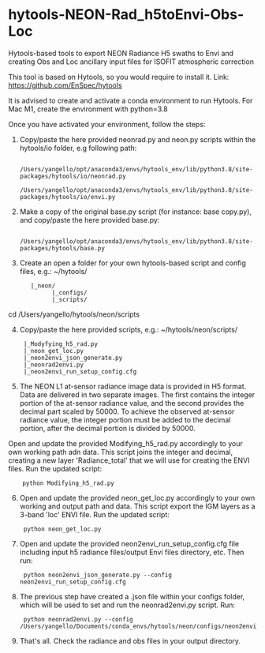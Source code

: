 # hytools-NEON-Rad_h5toEnvi-Obs-Loc
Hytools-based tools to export NEON Radiance H5 swaths to Envi and creating Obs and Loc ancillary input files for ISOFIT atmospheric correction

This tool is based on Hytools, so you would require to install it. Link: https://github.com/EnSpec/hytools

It is advised to create and activate a conda environment to run Hytools. For Mac M1, create the environment with python=3.8 

Once you have activated your environment, follow the steps:

1. Copy/paste the here provided neonrad.py and neon.py scripts within the hytools/io folder, e.g following path:

          /Users/yangello/opt/anaconda3/envs/hytools_env/lib/python3.8/site-packages/hytools/io/neonrad.py
          /Users/yangello/opt/anaconda3/envs/hytools_env/lib/python3.8/site-packages/hytools/io/envi.py

3. Make a copy of the original base.py script (for instance: base copy.py), and copy/paste the here provided base.py:

         /Users/yangello/opt/anaconda3/envs/hytools_env/lib/python3.8/site-packages/hytools/base.py


5. Create an open a folder for your own hytools-based script and config files, e.g.:
~/hytools/
          
          |_neon/
                |_configs/
                |_scripts/
               
cd /Users/yangello/hytools/neon/scripts

4. Copy/paste the here provided scripts, e.g.: ~/hytools/neon/scripts/

        |_Modyfying_h5_rad.py
        |_neon_get_loc.py
        |_neon2envi_json_generate.py
        |_neonrad2envi.py
        |_neon2envi_run_setup_config.cfg

5. The NEON L1 at-sensor radiance image data is provided in H5 format. Data are delivered in two separate images. The first contains the integer portion of the at-sensor radiance value, and the second provides the decimal part scaled by 50000. To achieve the observed at-sensor radiance value, the integer portion must be added to the decimal portion, after the decimal portion is divided by 50000. 

Open and update the provided Modifying_h5_rad.py accordingly to your own working path adn data. This script joins the integer and decimal, creating a new layer 'Radiance_total' that we will use for creating the ENVI files. Run the updated script:

        python Modifying_h5_rad.py
        
6. Open and update the provided neon_get_loc.py accordingly to your own working and output path and data. This script export the IGM layers as a 3-band 'loc' ENVI file. Run the updated script:

        python neon_get_loc.py

7. Open and update the provided neon2envi_run_setup_config.cfg file including input h5 radiance files/output Envi files directory, etc. Then run:

        python neon2envi_json_generate.py --config neon2envi_run_setup_config.cfg

8. The previous step have created a .json file within your configs folder, which will be used to set and run the neonrad2envi.py script. Run:

        python neonrad2envi.py --config /Users/yangello/Documents/conda_envs/hytools/neon/configs/neon2envi_config.json

9. That's all. Check the radiance and obs files in your output directory. 
